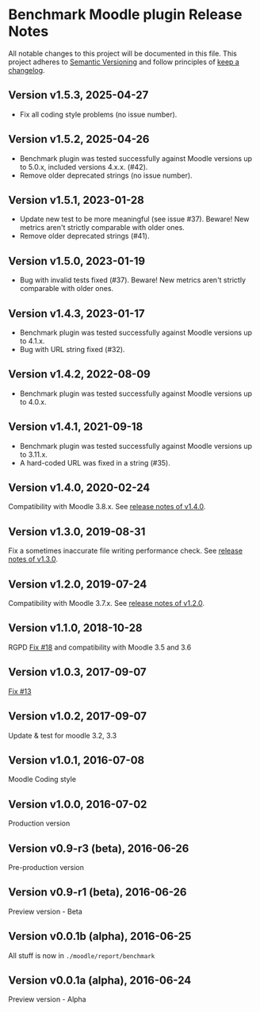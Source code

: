 # Benchmark Moodle plugin Release Notes

All notable changes to this project will be documented in this file.
This project adheres to [Semantic Versioning](https://semver.org/) and follow principles of [keep a changelog](https://keepachangelog.com).

## Version v1.5.3, 2025-04-27
- Fix all coding style problems (no issue number).

## Version v1.5.2, 2025-04-26
- Benchmark plugin was tested successfully against Moodle versions up to 5.0.x, included versions 4.x.x. (#42).
- Remove older deprecated strings (no issue number).

## Version v1.5.1, 2023-01-28
- Update new test to be more meaningful (see issue #37). Beware! New metrics aren't strictly comparable with older ones.
- Remove older deprecated strings (#41).

## Version v1.5.0, 2023-01-19
- Bug with invalid tests fixed (#37). Beware! New metrics aren't strictly comparable with older ones.

## Version v1.4.3, 2023-01-17
- Benchmark plugin was tested successfully against Moodle versions up to 4.1.x.
- Bug with URL string fixed (#32).

## Version v1.4.2, 2022-08-09
- Benchmark plugin was tested successfully against Moodle versions up to 4.0.x.

## Version v1.4.1, 2021-09-18
- Benchmark plugin was tested successfully against Moodle versions up to 3.11.x.
- A hard-coded URL was fixed in a string (#35).

## Version v1.4.0, 2020-02-24
Compatibility with Moodle 3.8.x. See [release notes of v1.4.0](https://github.com/mikasmart/moodle-report_benchmark/releases/tag/v1.4.0).

## Version v1.3.0, 2019-08-31
Fix a sometimes inaccurate file writing performance check. See [release notes of v1.3.0](https://github.com/mikasmart/moodle-report_benchmark/releases/tag/v1.3.0).

## Version v1.2.0, 2019-07-24
Compatibility with Moodle 3.7.x. See [release notes of v1.2.0](https://github.com/mikasmart/moodle-report_benchmark/releases/tag/v1.2.0).

## Version v1.1.0, 2018-10-28
RGPD [Fix #18](https://github.com/mikasmart/moodle-report_benchmark/issues/18) and compatibility with Moodle 3.5 and 3.6

## Version v1.0.3, 2017-09-07
[Fix #13](https://github.com/mikasmart/moodle-report_benchmark/issues/13)

## Version v1.0.2, 2017-09-07
Update & test for moodle 3.2, 3.3

## Version v1.0.1, 2016-07-08
Moodle Coding style

## Version v1.0.0, 2016-07-02
Production version

## Version v0.9-r3 (beta), 2016-06-26
Pre-production version

## Version v0.9-r1 (beta), 2016-06-26
Preview version - Beta

## Version v0.0.1b (alpha), 2016-06-25
All stuff is now in `./moodle/report/benchmark`

## Version v0.0.1a (alpha), 2016-06-24
Preview version - Alpha
